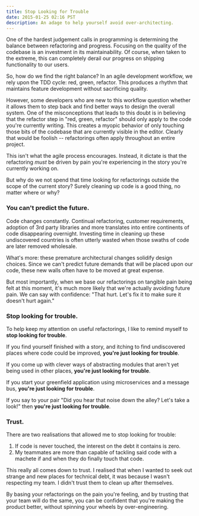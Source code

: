 ```yaml
---
title: Stop Looking for Trouble
date: 2015-01-25 02:16 PST
description: An adage to help yourself avoid over-architecting.
---
```


One of the hardest judgement calls in programming is determining the balance between refactoring and progress.  Focusing on the quality of the codebase is an investment in its maintainability. Of course, when taken to the extreme, this can completely derail our progress on shipping functionality to our users.

So, how do we find the right balance?  In an agile development workflow, we rely upon the TDD cycle: red, green, refactor.  This produces a rhythm that maintains feature development without sacrificing quality.

However, some developers who are new to this workflow question whether it allows them to step back and find better ways to design the overall system.  One of the misconceptions that leads to this doubt is in believing that the refactor step in "red, green, refactor" should only apply to the code you're currently writing. This creates a myopic behavior of only touching those bits of the codebase that are currently visible in the editor.  Clearly that would be foolish -- refactorings often apply throughout an entire project.

This isn't what the agile process encourages.  Instead, it dictate is that the refactoring *must* be driven by pain you're experiencing in the story you're currently working on.  

But why do we not spend that time looking for refactorings outside the scope of the current story?  Surely cleaning up code is a good thing, no matter where or why?

### You can't predict the future.

Code changes constantly.  Continual refactoring, customer requirements, adoption of 3rd party libraries and more translates into entire continents of code disappearing overnight.  Investing time in cleaning up these undiscovered countries is often utterly wasted when those swaths of code are later removed wholesale.

What's more: these premature architectural changes solidify design choices.  Since we can't predict future demands that will be placed upon our code, these new walls often have to be moved at great expense.

But most importantly, when we base our refactorings on tangible pain being felt at this moment, it's much more likely that we're actually avoiding future pain.  We can say with confidence: "That hurt.  Let's fix it to make sure it doesn't hurt again."

### Stop looking for trouble.

To help keep my attention on useful refactorings, I like to remind myself to **stop looking for trouble**.

If you find yourself finished with a story, and itching to find undiscovered places where code could be improved, **you're just looking for trouble**.

If you come up with clever ways of abstracting modules that aren't yet being used in other places, **you're just looking for trouble**.

If you start your greenfield application using microservices and a message bus, **you're just looking for trouble**.

If you say to your pair "Did you hear that noise down the alley?  Let's take a look!" then **you're just looking for trouble**.

### Trust.

There are two realisations that allowed me to stop looking for trouble:

1. If code is never touched, the interest on the debt it contains is zero.
1. My teammates are more than capable of tackling said code with a machete if and when they do finally touch that code.

This really all comes down to trust.  I realised that when I wanted to seek out strange and new places for technical debt, it was because I wasn't respecting my team.  I didn't trust them to clean up after themselves.

By basing your refactorings on the pain you're feeling, and by trusting that your team will do the same, you can be confident that you're making the product better, without spinning your wheels by over-engineering.

